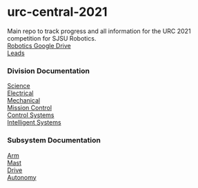 # urc-central-2021
Main repo to track progress and all information for the URC 2021 competition for SJSU Robotics.
<br />
[Robotics Google Drive](https://drive.google.com/drive/u/1/folders/0AMkfCPdUQjAtUk9PVA)  
[Leads](https://docs.google.com/presentation/d/1s-Qgfs6sdip36D7jrmv8OEf0aU_OwsSCoxct0UsKlas/edit#slide=id.g80a8048a34_6_5)  

### Division Documentation
[Science]()  
[Electrical]()  
[Mechanical]()  
[Mission Control]()  
[Control Systems](https://docs.google.com/presentation/d/16GxLmgvEyFMOj6CX3cSmKUxdSUxjWPekUrT9ix32nQg/edit#slide=id.p)  
[Intelligent Systems](https://docs.google.com/presentation/d/1Ixg9pHXM8jfhDKHEwwc2twKoRcqcA9IQiIk_uSOc-uQ/edit#slide=id.p)
### Subsystem Documentation
[Arm]()  
[Mast]()  
[Drive](https://docs.google.com/presentation/d/1v0WoSQskHVO9k7viMhw-HPzhfZXHo48zpKoqh7pbMyw/edit#slide=id.p)  
[Autonomy]()  
### 
